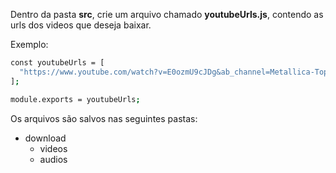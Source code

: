 Dentro da pasta **src**, crie um arquivo chamado **youtubeUrls.js**, contendo as urls dos videos que deseja baixar.

Exemplo:

```bash
const youtubeUrls = [
  "https://www.youtube.com/watch?v=E0ozmU9cJDg&ab_channel=Metallica-Topic",
];

module.exports = youtubeUrls;
```

Os arquivos são salvos nas seguintes pastas:

- download
  - videos
  - audios
